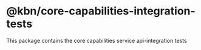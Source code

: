 # @kbn/core-capabilities-integration-tests

This package contains the core capabilities service api-integration tests
